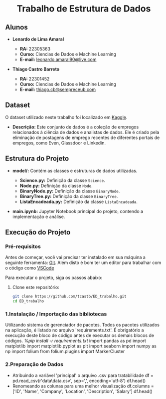 <h1 align="center">Trabalho de Estrutura de Dados</h1>

## Alunos
- **Lenardo de Lima Amaral**
  - **RA:** 22305363
  - **Curso:** Ciencias de Dados e Machine Learning
  - **E-mail:** leonardo.amaral90@live.com

- **Thiago Castro Barreto**
  - **RA:** 22301452
  - **Curso:** Ciencias de Dados e Machine Learning
  - **E-mail:** thiago.cb@sempreceub.com

## Dataset
O dataset utilizado neste trabalho foi localizado em [Kaggle](https://www.kaggle.com/datasets/shushant/data-science-job-dataset/).
- **Descrição:** Este conjunto de dados é a coleção de empregos relacionados à ciência de dados e analistas de dados. Ele é criado pela eliminação de postagens de emprego recentes de diferentes portais de empregos, como Even, Glassdoor e Linkedin.

## Estrutura do Projeto
- **model/:** Contém as classes e estruturas de dados utilizadas.
  - **Science.py:** Definição da classe `Science`.
  - **Node.py:** Definição da classe `Node`.
  - **BinaryNode.py:** Definição da classe `BinaryNode`.
  - **BinaryTree.py:** Definição da classe `BinaryTree`.
  - **ListaEncadeada.py:** Definição da classe `ListaEncadeada`.

- **main.ipynb:** Jupyter Notebook principal do projeto, contendo a implementação e análise.

## Execução do Projeto

### Pré-requisitos
Antes de começar, você vai precisar ter instalado em sua máquina a seguinte ferramenta:
[Git](https://git-scm.com).
Além disto é bom ter um editor para trabalhar com o código como [VSCode](https://code.visualstudio.com/)

Para executar o projeto, siga os passos abaixo:

1. Clone este repositório:
   ```bash
   git clone https://github.com/tcastb/ED_trabalho.git
   cd ED_trabalho
   ```

### 1.Instalação / Importação das bibliotecas
Utilizando sistema de gerenciador de pacotes.
Todos os pacotes utilizados na aplicação, é listado no arquivo 'requirements.txt'.
É obrigatório a execução deste bloco de código antes de executar os demais blocos de códigos.
*%pip install -r requirements.txt*
import pandas as pd
import matplotlib
import matplotlib.pyplot as plt
import seaborn
import numpy as np
import folium
from folium.plugins import MarkerCluster

### 2.Preparação de Dados
- Atribuindo a variável 'principal' o arquivo .csv para tratabilidade
df = pd.read_csv(r'data\data.csv', sep=',', encoding='utf-8')
df.head()
- Renomeando as colunas para uma melhor visualização
df.columns = ['ID', 'Name', 'Company', 'Location', 'Description', 'Salary']
df.head()

